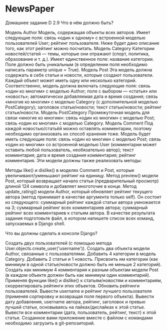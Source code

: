 # NewsPaper
 Домашнее задание D 2.9
Что в нём должно быть?

Модель Author
Модель, содержащая объекты всех авторов.
Имеет следующие поля:
cвязь «один к одному» с встроенной моделью пользователей User;
рейтинг пользователя. Ниже будет дано описание того, как этот рейтинг можно посчитать.
Модель Category
Категории новостей/статей — темы, которые они отражают (спорт, политика, образование и т. д.). Имеет единственное поле: название категории. Поле должно быть уникальным (в определении поля необходимо написать параметр unique = True).
Модель Post
Эта модель должна содержать в себе статьи и новости, которые создают пользователи. Каждый объект может иметь одну или несколько категорий.
Соответственно, модель должна включать следующие поля:
связь «один ко многим» с моделью Author;
поле с выбором — «статья» или «новость»;
автоматически добавляемая дата и время создания;
связь «многие ко многим» с моделью Category (с дополнительной моделью PostCategory);
заголовок статьи/новости;
текст статьи/новости;
рейтинг статьи/новости.
Модель PostCategory
Промежуточная модель для связи «многие ко многим»:
связь «один ко многим» с моделью Post;
связь «один ко многим» с моделью Category.
Модель Comment
Под каждой новостью/статьёй можно оставлять комментарии, поэтому необходимо организовать их способ хранения тоже.
Модель будет иметь следующие поля:
связь «один ко многим» с моделью Post;
связь «один ко многим» со встроенной моделью User (комментарии может оставить любой пользователь, необязательно автор);
текст комментария;
дата и время создания комментария;
рейтинг комментария.
Эти модели должны также реализовать методы:

Методы like() и dislike() в моделях Comment и Post, которые увеличивают/уменьшают рейтинг на единицу.
Метод preview() модели Post, который возвращает начало статьи (предварительный просмотр) длиной 124 символа и добавляет многоточие в конце.
Метод update_rating() модели Author, который обновляет рейтинг текущего автора (метод принимает в качестве аргумента только self).
Он состоит из следующего:
суммарный рейтинг каждой статьи автора умножается на 3;
суммарный рейтинг всех комментариев автора;
суммарный рейтинг всех комментариев к статьям автора.
В качестве результата задания подготовьте файл, в котором напишете список всех команд, запускаемых в Django shell.

Что вы должны сделать в консоли Django?

Создать двух пользователей (с помощью метода User.objects.create_user('username')).
Создать два объекта модели Author, связанные с пользователями.
Добавить 4 категории в модель Category.
Добавить 2 статьи и 1 новость.
Присвоить им категории (как минимум в одной статье/новости должно быть не меньше 2 категорий).
Создать как минимум 4 комментария к разным объектам модели Post (в каждом объекте должен быть как минимум один комментарий).
Применяя функции like() и dislike() к статьям/новостям и комментариям, скорректировать рейтинги этих объектов.
Обновить рейтинги пользователей.
Вывести username и рейтинг лучшего пользователя (применяя сортировку и возвращая поля первого объекта).
Вывести дату добавления, username автора, рейтинг, заголовок и превью лучшей статьи, основываясь на лайках/дислайках к этой статье.
Вывести все комментарии (дата, пользователь, рейтинг, текст) к этой статье.
Созданное вами приложение вместе с файлом с командами необходимо загрузить в git-репозиторий.

